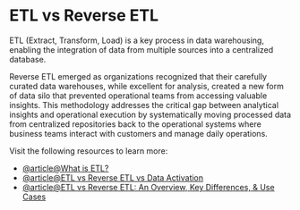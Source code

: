 # ETL vs Reverse ETL

ETL (Extract, Transform, Load) is a key process in data warehousing, enabling the integration of data from multiple sources into a centralized database.

Reverse ETL emerged as organizations recognized that their carefully curated data warehouses, while excellent for analysis, created a new form of data silo that prevented operational teams from accessing valuable insights. This methodology addresses the critical gap between analytical insights and operational execution by systematically moving processed data from centralized repositories back to the operational systems where business teams interact with customers and manage daily operations.

Visit the following resources to learn more:

- [@article@What is ETL?](https://www.snowflake.com/guides/what-etl)
- [@article@ETL vs Reverse ETL vs Data Activation](https://airbyte.com/data-engineering-resources/etl-vs-reverse-etl-vs-data-activation)
- [@article@ETL vs Reverse ETL: An Overview, Key Differences, & Use Cases](https://portable.io/learn/etl-vs-reverse-etl)